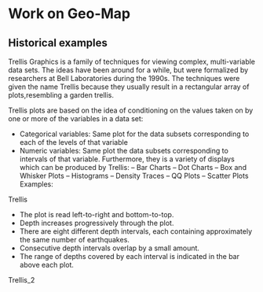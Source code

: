 # Work on Geo-Map
## Historical examples

Trellis Graphics is a family of techniques for viewing complex, multi-variable data sets. The ideas have been around for a while, but were formalized by researchers at Bell Laboratories during the 1990s.
The techniques were given the name Trellis because they usually result in a rectangular array of plots,resembling a garden trellis.

Trellis plots are based on the idea of conditioning on the
values taken on by one or more of the variables in a data
set: 
- Categorical variables: Same plot for the data subsets corresponding to
each of the levels of that variable
- Numeric variables: Same plot the data subsets corresponding to intervals of
that variable.
Furthermore, they is a variety of displays which can be produced by Trellis:
– Bar Charts
– Dot Charts
– Box and Whisker Plots
– Histograms
– Density Traces
– QQ Plots
– Scatter Plots
Examples:

Trellis 

- The plot is read left-to-right and bottom-to-top.
- Depth increases progressively through the plot.
- There are eight different depth intervals, each containing
approximately the same number of earthquakes.
- Consecutive depth intervals overlap by a small amount.
- The range of depths covered by each interval is
indicated in the bar above each plot.

Trellis_2



